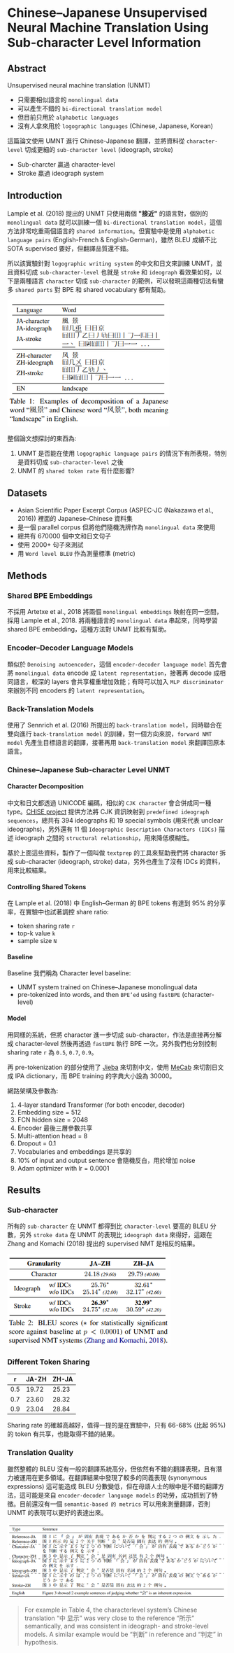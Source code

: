 # Chinese–Japanese Unsupervised Neural Machine Translation Using Sub-character Level Information

## Abstract

Unsupervised neural machine translation (UNMT)

* 只需要相似語言的 `monolingual data`
* 可以產生不錯的 `bi-directional translation model`
* 但目前只用於 `alphabetic languages`
* 沒有人拿來用於 `logographic languages` (Chinese, Japanese, Korean)

這篇論文使用 UMNT 進行 Chinese-Japanese 翻譯，並將資料從 `character-level` 切成更細的 `sub-character level` (ideograph, stroke)

* Sub-charcter 贏過 character-level
* Stroke 贏過 ideograph system

## Introduction

Lample et al. (2018) 提出的 UNMT 只使用兩個 **"接近"** 的語言對，個別的 `monolingual data` 就可以訓練一個 `bi-directional translation model`，這個方法非常吃重兩個語言的 `shared information`。但實驗中是使用 `alphabetic language pairs` (English-French & English-German)，雖然 BLEU 成績不比 SOTA supervised 要好，但翻譯品質還不錯。

所以該實驗針對 `logographic writing system` 的中文和日文來訓練 UNMT，並且資料切成 `sub-character-level` 也就是 `stroke` 和 `ideograph` 看效果如何，以下是兩種語言 `character` 切成 `sub-character` 的範例，可以發現這兩種切法有蠻多 `shared parts` 對 BPE 和 shared vocabulary 都有幫助。

![](../assets/zh_jp_subcharacter_decomposition.png)

整個論文想探討的東西為:

1. UNMT 是否能在使用 `logographic language pairs` 的情況下有所表現，特別是資料切成 `sub-character-level` 之後
2. UNMT 的 `shared token rate` 有什麼影響?

## Datasets

* Asian Scientific Paper Excerpt Corpus (ASPEC-JC (Nakazawa et al., 2016)) 裡面的 Japanese–Chinese 資料集
* 是一個 parallel corpus 但將他們隨機洗牌作為 `monolingual data` 來使用
* 總共有 670000 個中文和日文句子
* 使用 2000+ 句子來測試
* 用 `Word level BLEU` 作為測量標準 (metric)

## Methods

### Shared BPE Embeddings

不採用 Artetxe et al., 2018 將兩個 `monolingual embeddings` 映射在同一空間，採用 Lample et al., 2018. 將兩種語言的 `monolingual data` 串起來，同時學習 shared BPE embedding，這種方法對 UNMT 比較有幫助。

### Encoder–Decoder Language Models

類似於 `Denoising autoencoder`，這個 `encoder-decoder language model` 首先會將 `monolingual data` encode 成 `latent representation`，接著再 decode 成相同語言，較深的 layers 會共享權重增加效能；有時可以加入 `MLP discriminator` 來辦別不同 encoders 的 `latent representation`。

### Back-Translation Models

使用了 Sennrich et al. (2016) 所提出的 `back-translation model`，同時聯合在雙向進行 `back-translation model` 的訓練，對一個方向來說，`forward NMT model` 先產生目標語言的翻譯，接著再用 `back-translation model` 來翻譯回原本語言。

### Chinese–Japanese Sub-character Level UNMT

#### Character Decomposition

中文和日文都透過 UNICODE 編碼，相似的 `CJK character` 會合併成同一種 type。[CHISE project](http://www.chise.org/) 提供方法將 CJK 資訊映射到 `predefined ideograph sequences`，總共有 394 ideographs 和 19 special symbols (用來代表 unclear ideographs)，另外還有 11 個 `Ideographic Description Characters (IDCs)` 描述 ideograph 之間的 `structural relationship`，用來降低模糊性。

基於上面這些資料，製作了一個叫做 `textprep` 的工具來幫助我們將 character 拆成 sub-character (ideograph, stroke) data，另外也產生了沒有 IDCs 的資料，用來比較結果。

#### Controlling Shared Tokens

在 Lample et al. (2018) 中 English–German 的 BPE tokens 有達到 95% 的分享率，在實驗中也試著調控 share ratio:

* token sharing rate `r`
* top-k value `k`
* sample size `N`

#### Baseline

Baseline 我們稱為 Character level baseline:

* UNMT system trained on Chinese–Japanese monolingual data
* pre-tokenized into words, and then `BPE’ed` using `fastBPE` (character-level)

#### Model

用同樣的系統，但將 character 進一步切成 sub-character，作法是直接再分解成 character-level 然後再透過 `fastBPE` 執行 BPE 一次。另外我們也分別控制 sharing rate `r` 為 `0.5`, `0.7`, `0.9`。

再 pre-tokenization 的部分使用了 [Jieba](https://github.com/fxsjy/jieba) 來切割中文，使用 [MeCab](http://taku910.github.io/mecab/) 來切割日文成 IPA dictionary，而 BPE training 的字典大小設為 30000。

網路架構及參數為:

1. 4-layer standard Transformer (for both encoder, decoder)
2. Embedding size = 512
3. FCN hidden size = 2048
4. Encoder 最後三層參數共享
5. Multi-attention head = 8
6. Dropout = 0.1
7. Vocabularies and embeddings 是共享的
8. 10% of input and output sentence 會隨機反白，用於增加 noise
9. Adam optimizer with lr = 0.0001

## Results

### Sub-character

所有的 `sub-character` 在 UNMT 都得到比 `character-level` 要高的 BLEU 分數，另外 `stroke data` 在 UNMT 的表現比 `ideograph data` 來得好，這跟在 Zhang and Komachi (2018) 提出的 supervised NMT 是相反的結果。

![](../assets/sub_character_unmt_performance.png)

### Different Token Sharing

| **r** | **JA-ZH** | **ZH-JA** |
| ----- | --------- | --------- |
| 0.5   | 19.72     | 25.23     |
| 0.7   | 23.60     | 28.32     |
| 0.9   | 23.04     | 28.84     |

Sharing rate 的確越高越好，值得一提的是在實驗中，只有 66-68% (比起 95%) 的 token 有共享，也能取得不錯的結果。

### Translation Quality

雖然整體的 BLEU 沒有一般的翻譯系統高分，但依然有不錯的翻譯表現，且有潛力被運用在更多領域。在翻譯結果中發現了較多的同義表現 (synonymous expressions) 這可能造成 BLEU 分數變低，但在母語人士的眼中是不錯的翻譯方法，這可能是來自 `encoder-decoder language models` 的功勞，成功抓到了特徵。目前還沒有一個 `semantic-based 的 metrics` 可以用來測量翻譯，否則 UNMT 的表現可以更好的表達出來。

![](../assets/unmt_translation_results.png)

> For example in Table 4, the characterlevel system’s Chinese translation “中 显示” was very close to the reference “所示” semantically, and was consistent in ideograph- and stroke-level models. A similar example would be “判断” in reference and “判定” in hypothesis.
